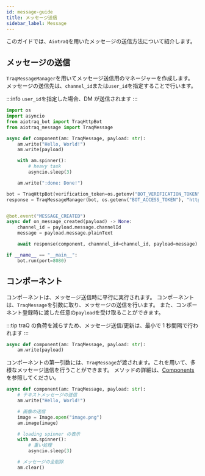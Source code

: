 ```yaml
---
id: message-guide
title: メッセージ送信
sidebar_label: Message
---
```


このガイドでは、`AiotraQ`を用いたメッセージの送信方法について紹介します。

## メッセージの送信

`TraqMessageManager`を用いてメッセージ送信用のマネージャーを作成します。
メッセージの送信先は、`channel_id`または`user_id`を指定することで行います。

:::info
`user_id`を指定した場合、DM が送信されます
:::

```python
import os
import asyncio
from aiotraq_bot import TraqHttpBot
from aiotraq_message import TraqMessage

async def component(am: TraqMessage, payload: str):
    am.write("Hello, World!")
    am.write(payload)

    with am.spinner():
        # heavy task
        asyncio.sleep(3)

    am.write(":done: Done!")

bot = TraqHttpBot(verification_token=os.getenv("BOT_VERIFICATION_TOKEN"))
response = TraqMessageManager(bot, os.getenv("BOT_ACCESS_TOKEN"), "https://q.trap.jp/api/v3", "https://q.trap.jp")


@bot.event("MESSAGE_CREATED")
async def on_message_created(payload) -> None:
    channel_id = payload.message.channelId
    message = payload.message.plainText

    await response(component, channnel_id=channel_id, payload=message)

if __name__ == "__main__":
    bot.run(port=8080)
```

## コンポーネント

コンポーネントは、メッセージ送信時に平行に実行されます。
コンポーネントは、`TraqMessage`を引数に取り、メッセージの送信を行います。
また、コンポーネント登録時に渡した任意の`payload`を受け取ることができます。

:::tip
traQ の負荷を減らすため、メッセージ送信/更新は、最小で 1 秒間隔で行われます
:::

```python
async def component(am: TraqMessage, payload: str):
    am.write(payload)
```

コンポーネントの第一引数には、`TraqMessage`が渡されます。これを用いて、多様なメッセージ送信を行うことができます。
メソッドの詳細は、[Components](/docs/api/components/components-overview/)を参照してください。

```python
async def component(am: TraqMessage, payload: str):
    # テキストメッセージの送信
    am.write("Hello, World!")

    # 画像の送信
    image = Image.open("image.png")
    am.image(image)

    # loading spinner の表示
    with am.spinner():
        # 重い処理
        asyncio.sleep(3)

    # メッセージの全削除
    am.clear()
```
